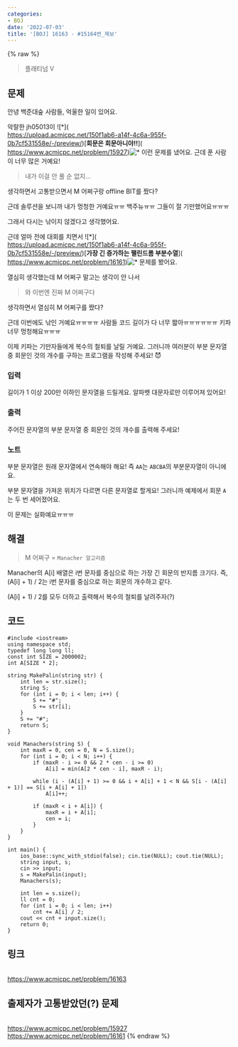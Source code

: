 ```yaml
---
categories:
- BOJ
date: '2022-07-03'
title: '[BOJ] 16163 - #15164번_제보'
---
```


{% raw %}
> 플래티넘 V<br>

## 문제
안녕 백준대숲 사람들, 억울한 일이 있어요.

악랄한 jh05013이  ![*](<br>https://upload.acmicpc.net/150f1ab6-a14f-4c6a-955f-0b7cf531558e/-/preview/)[**회문은 회문아니야!!**](<br>https://www.acmicpc.net/problem/15927)![*](https://upload.acmicpc.net/150f1ab6-a14f-4c6a-955f-0b7cf531558e/-/preview/)  이런 문제를 냈어요. 근데 푼 사람이 너무 많은 거예요!

> 내가 이걸 안 풀 순 없지...<br>

생각하면서 고통받으면서  M 어쩌구랑  offline BIT를 짰다?

근데 솔루션을 보니까 내가 멍청한 거예요ㅠㅠ 백주뉴ㅠㅠ 그들이 절 기만했어요ㅠㅠㅠ

그래서 다시는 낚이지 않겠다고 생각했어요.

근데 얼마 전에 대회를 치면서  ![*](<br>https://upload.acmicpc.net/150f1ab6-a14f-4c6a-955f-0b7cf531558e/-/preview/)[**가장 긴 증가하는 팰린드롬 부분수열**](<br>https://www.acmicpc.net/problem/16161)![*](https://upload.acmicpc.net/150f1ab6-a14f-4c6a-955f-0b7cf531558e/-/preview/)  문제를 봤어요.

열심히 생각했는데  M 어쩌구 말고는 생각이 안 나서

> 와 이번엔 진짜 M 어쩌구다<br>

생각하면서 열심히  M  어쩌구를 짰다?

근데 이번에도 낚인 거예요ㅠㅠㅠㅠ 사람들 코드 길이가 다 너무 짧아ㅠㅠㅠㅠㅠㅠ 키파 너무 멍청해요ㅠㅠㅠ

이제 키파는 기만자들에게 복수의 철퇴를 날릴 거예요. 그러니까 여러분이 부분 문자열 중 회문인 것의 개수를 구하는 프로그램을 작성해 주세요! 😈

### 입력
길이가 1 이상 200만 이하인 문자열을 드릴게요. 알파벳 대문자로만 이루어져 있어요!

### 출력
주어진 문자열의 부분 문자열 중 회문인 것의 개수를 출력해 주세요!

### 노트
부분 문자열은 원래 문자열에서 연속해야 해요! 즉  `AA`는 `ABCBA`의 부분문자열이 아니에요.

부분 문자열을 가져온 위치가 다르면 다른 문자열로 할게요! 그러니까 예제에서 회문  `A`는 두 번 세어졌어요.

이 문제는 실화예요ㅠㅠㅠ

## 해결
> M 어쩌구 = `Manacher 알고리즘`<br>

Manacher의 A[i] 배열은 i번 문자를 중심으로 하는 가장 긴 회문의 반지름 크기다. 즉, (A[i] + 1) / 2는 i번 문자를 중심으로 하는 회문의 개수하고 같다.

(A[i] + 1) / 2를 모두 더하고 출력해서 복수의 철퇴를 날려주자(?)

## 코드
```
#include <iostream>
using namespace std;
typedef long long ll;
const int SIZE = 2000002;
int A[SIZE * 2];

string MakePalin(string str) {
	int len = str.size();
	string S;
	for (int i = 0; i < len; i++) {
		S += "#";
		S += str[i];
	}
	S += "#";
	return S;
}

void Manachers(string S) {
	int maxR = 0, cen = 0, N = S.size();
	for (int i = 0; i < N; i++) {
		if (maxR - i >= 0 && 2 * cen - i >= 0)
			A[i] = min(A[2 * cen - i], maxR - i);

		while (i - (A[i] + 1) >= 0 && i + A[i] + 1 < N && S[i - (A[i] + 1)] == S[i + A[i] + 1])
			A[i]++;

		if (maxR < i + A[i]) {
			maxR = i + A[i];
			cen = i;
		}
	}
}

int main() {
	ios_base::sync_with_stdio(false); cin.tie(NULL); cout.tie(NULL);
	string input, s;
	cin >> input;
	s = MakePalin(input);
	Manachers(s);

	int len = s.size();
	ll cnt = 0;
	for (int i = 0; i < len; i++)
		cnt += A[i] / 2;
	cout << cnt + input.size();
	return 0;
}
```

## 링크
<br>https://www.acmicpc.net/problem/16163

## 출제자가 고통받았던(?) 문제
<br>https://www.acmicpc.net/problem/15927
<br>https://www.acmicpc.net/problem/16161
{% endraw %}